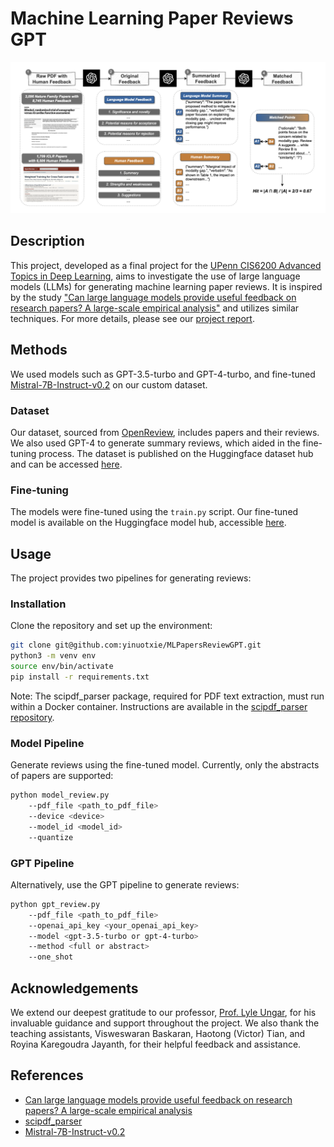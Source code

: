 # Machine Learning Paper Reviews GPT
![pipeline](assets/pipeline.png)

## Description
This project, developed as a final project for the [UPenn CIS6200 Advanced Topics in Deep Learning](https://docs.google.com/document/d/1dkQ4XRhaiZFjGu5i_8Qcoi6MkHwOfivmFFWhBrBF30I/edit), aims to investigate the use of large language models (LLMs) for generating machine learning paper reviews. It is inspired by the study ["Can large language models provide useful feedback on research papers? A large-scale empirical analysis"](https://arxiv.org/pdf/2310.01783.pdf) and utilizes similar techniques. For more details, please see our [project report](report.pdf).

## Methods
We used models such as GPT-3.5-turbo and GPT-4-turbo, and fine-tuned [Mistral-7B-Instruct-v0.2](https://huggingface.co/mistralai/Mistral-7B-Instruct-v0.2) on our custom dataset.

### Dataset
Our dataset, sourced from [OpenReview](https://openreview.net/), includes papers and their reviews. We also used GPT-4 to generate summary reviews, which aided in the fine-tuning process. The dataset is published on the Huggingface dataset hub and can be accessed [here](travis0103/abstract_paper_review).

### Fine-tuning
The models were fine-tuned using the `train.py` script. Our fine-tuned model is available on the Huggingface model hub, accessible [here](travis0103/mistral_7b_paper_review_lora).

## Usage 
The project provides two pipelines for generating reviews:

### Installation
Clone the repository and set up the environment:
```bash
git clone git@github.com:yinuotxie/MLPapersReviewGPT.git
python3 -m venv env
source env/bin/activate
pip install -r requirements.txt
```

Note: The scipdf_parser package, required for PDF text extraction, must run within a Docker container. Instructions are available in the [scipdf_parser repository](https://github.com/titipata/scipdf_parser).

### Model Pipeline
Generate reviews using the fine-tuned model. Currently, only the abstracts of papers are supported:
```bash
python model_review.py 
    --pdf_file <path_to_pdf_file> 
    --device <device> 
    --model_id <model_id> 
    --quantize
```

### GPT Pipeline
Alternatively, use the GPT pipeline to generate reviews:
```bash
python gpt_review.py 
    --pdf_file <path_to_pdf_file> 
    --openai_api_key <your_openai_api_key> 
    --model <gpt-3.5-turbo or gpt-4-turbo> 
    --method <full or abstract> 
    --one_shot
```

## Acknowledgements
We extend our deepest gratitude to our professor, [Prof. Lyle Ungar](https://www.cis.upenn.edu/~ungar/), for his invaluable guidance and support throughout the project. We also thank the teaching assistants, Visweswaran Baskaran, Haotong (Victor) Tian, and Royina Karegoudra Jayanth, for their helpful feedback and assistance. 

## References
* [Can large language models provide useful feedback on research papers? A large-scale empirical analysis](https://arxiv.org/pdf/2310.01783.pdf)
* [scipdf_parser](https://github.com/titipata/scipdf_parser)
* [Mistral-7B-Instruct-v0.2](https://huggingface.co/mistralai/Mistral-7B-Instruct-v0.2)